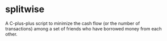 # splitwise
A C-plus-plus script to minimize the cash flow (or the number of transactions) among a set of friends who have borrowed money from each other. 
